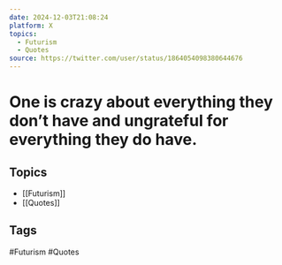 ```yaml
---
date: 2024-12-03T21:08:24
platform: X
topics:
  - Futurism
  - Quotes
source: https://twitter.com/user/status/1864054098380644676
---
```

# One is crazy about everything they don’t have and ungrateful for everything they do have.

## Topics
- [[Futurism]]
- [[Quotes]]

## Tags
#Futurism #Quotes